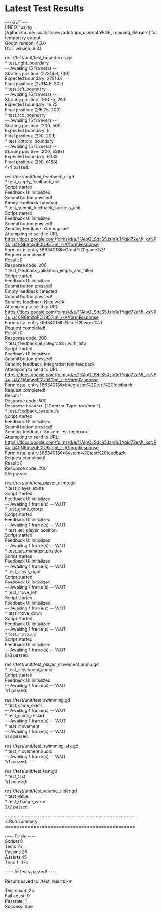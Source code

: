 # Latest Test Results

\---  GUT  \---  
\[INFO\]:  using \[/github/home/.local/share/godot/app\_userdata/EGF\_Learning\_Beavers\] for temporary output.  
Godot version:  4.3.0  
GUT version:  9.3.1

res://test/unit/test\_boundaries.gd  
\* test\_right\_boundary  
    \-- Awaiting 15 frame(s) \--   
Starting position: (27314.6, 200\)  
Expected boundary: 27814.6  
Final position: (27614.6, 200\)  
\* test\_left\_boundary  
    \-- Awaiting 15 frame(s) \--   
Starting position: (516.75, 200\)  
Expected boundary: 16.75  
Final position: (216.75, 200\)  
\* test\_top\_boundary  
    \-- Awaiting 15 frame(s) \--   
Starting position: (200, 509\)  
Expected boundary: 9  
Final position: (200, 209\)  
\* test\_bottom\_boundary  
    \-- Awaiting 15 frame(s) \--   
Starting position: (200, 5888\)  
Expected boundary: 6388  
Final position: (200, 6188\)  
4/4 passed.

res://test/unit/test\_feedback\_ui.gd  
\* test\_empty\_feedback\_unit  
Script started  
Feedback UI initialized  
Submit button pressed\!  
Empty feedback detected  
\* test\_submit\_feedback\_success\_unit  
Script started  
Feedback UI initialized  
Submit button pressed\!  
Sending feedback: Great game\!  
Attempting to send to URL: https://docs.google.com/forms/d/e/1FAIpQLSdcS5Jzin1uTYqjd72eM\_ksNP4ujLi4GN6tmzqFCU95Tm\_e-A/formResponse  
Form data: entry.366340186=Great%20game%21  
Request completed\!  
Result: 0  
Response code: 200  
\* test\_feedback\_validation\_empty\_and\_filled  
Script started  
Feedback UI initialized  
Submit button pressed\!  
Empty feedback detected  
Submit button pressed\!  
Sending feedback: Nice work\!  
Attempting to send to URL: https://docs.google.com/forms/d/e/1FAIpQLSdcS5Jzin1uTYqjd72eM\_ksNP4ujLi4GN6tmzqFCU95Tm\_e-A/formResponse  
Form data: entry.366340186=Nice%20work%21  
Request completed\!  
Result: 0  
Response code: 200  
\* test\_feedback\_ui\_integration\_with\_http  
Script started  
Feedback UI initialized  
Submit button pressed\!  
Sending feedback: Integration test feedback  
Attempting to send to URL: https://docs.google.com/forms/d/e/1FAIpQLSdcS5Jzin1uTYqjd72eM\_ksNP4ujLi4GN6tmzqFCU95Tm\_e-A/formResponse  
Form data: entry.366340186=Integration%20test%20feedback  
Request completed\!  
Result: 1  
Response code: 500  
Response headers: \["Content-Type: text/html"\]  
\* test\_feedback\_system\_full  
Script started  
Feedback UI initialized  
Submit button pressed\!  
Sending feedback: System test feedback  
Attempting to send to URL: https://docs.google.com/forms/d/e/1FAIpQLSdcS5Jzin1uTYqjd72eM\_ksNP4ujLi4GN6tmzqFCU95Tm\_e-A/formResponse  
Form data: entry.366340186=System%20test%20feedback  
Request completed\!  
Result: 0  
Response code: 200  
5/5 passed.

res://test/unit/test\_player\_demo.gd  
\* test\_player\_exists  
Script started  
Feedback UI initialized  
    \-- Awaiting 1 frame(s) \-- WAIT  
\* test\_game\_group  
Script started  
Feedback UI initialized  
    \-- Awaiting 1 frame(s) \-- WAIT  
\* test\_set\_player\_position  
Script started  
Feedback UI initialized  
    \-- Awaiting 1 frame(s) \-- WAIT  
\* test\_set\_manager\_position  
Script started  
Feedback UI initialized  
    \-- Awaiting 1 frame(s) \-- WAIT  
\* test\_move\_right  
Script started  
Feedback UI initialized  
    \-- Awaiting 1 frame(s) \-- WAIT  
\* test\_move\_left  
Script started  
Feedback UI initialized  
    \-- Awaiting 1 frame(s) \-- WAIT  
\* test\_move\_down  
Script started  
Feedback UI initialized  
    \-- Awaiting 1 frame(s) \-- WAIT  
\* test\_move\_up  
Script started  
Feedback UI initialized  
    \-- Awaiting 1 frame(s) \-- WAIT  
8/8 passed.

res://test/unit/test\_player\_movement\_audio.gd  
\* test\_movement\_audio  
Script started  
Feedback UI initialized  
    \-- Awaiting 1 frame(s) \-- WAIT  
1/1 passed.

res://test/unit/test\_swimming.gd  
\* test\_game\_exists  
    \-- Awaiting 1 frame(s) \-- WAIT  
\* test\_game\_restart  
    \-- Awaiting 1 frame(s) \-- WAIT  
\* test\_movement  
    \-- Awaiting 1 frame(s) \-- WAIT  
3/3 passed.

res://test/unit/test\_swimming\_sfx.gd  
\* test\_movement\_audio  
    \-- Awaiting 1 frame(s) \-- WAIT  
1/1 passed.

res://test/unit/test\_test.gd  
\* test\_test  
1/1 passed.

res://test/unit/test\_volume\_slider.gd  
\* test\_value  
\* test\_change\_value  
2/2 passed.

\==============================================  
\= Run Summary  
\==============================================

\---- Totals \----  
Scripts           8  
Tests             25  
  Passing         25  
Asserts           45  
Time              1.147s

\---- All tests passed\! \----

Results saved to ./test\_results.xml

Test count:  25  
Fail count:  0  
Passrate:  1  
Success:  true